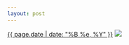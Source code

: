 ```yaml
---
layout: post
---
```


<p>
  <time><a href="/567">{{ page.date | date: "%B %e, %Y" }}</a></time>
  <a href="/567"><img src="{{ site.assets_url }}/567-640.jpg" srcset="{{ site.assets_url }}/567-320.jpg 320w, {{ site.assets_url }}/567-640.jpg 640w, {{ site.assets_url }}/567-960.jpg 960w, {{ site.assets_url }}/567-1280.jpg 1280w" sizes="(min-width: 700px) 50vw, calc(100vw - 2rem)" /></a>
</p>
